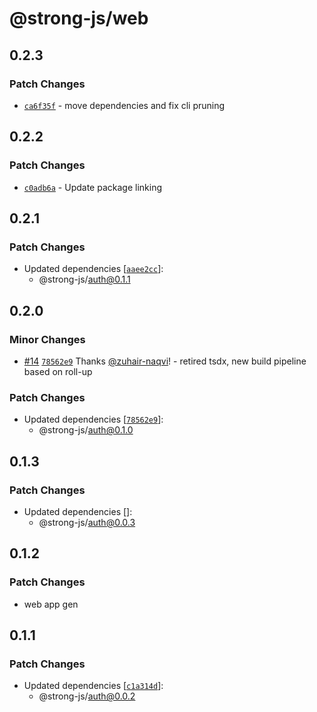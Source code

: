 # @strong-js/web

## 0.2.3

### Patch Changes

- [`ca6f35f`](https://github.com/strongly-labs/strong-js/commit/ca6f35f169b7997f33f24c889cae9fefc3967f18) - move dependencies and fix cli pruning

## 0.2.2

### Patch Changes

- [`c0adb6a`](https://github.com/strongly-labs/strong-js/commit/c0adb6a0af12bfa7b7fbc439d4f5f796777ccf45) - Update package linking

## 0.2.1

### Patch Changes

- Updated dependencies [[`aaee2cc`](https://github.com/strongly-labs/strong-js/commit/aaee2cc6c04f63f1673aabc2f3c72002728ddcaa)]:
  - @strong-js/auth@0.1.1

## 0.2.0

### Minor Changes

- [#14](https://github.com/strongly-labs/strong-js/pull/14) [`78562e9`](https://github.com/strongly-labs/strong-js/commit/78562e974a895c7dfe0c6f5765414edb34764802) Thanks [@zuhair-naqvi](https://github.com/zuhair-naqvi)! - retired tsdx, new build pipeline based on roll-up

### Patch Changes

- Updated dependencies [[`78562e9`](https://github.com/strongly-labs/strong-js/commit/78562e974a895c7dfe0c6f5765414edb34764802)]:
  - @strong-js/auth@0.1.0

## 0.1.3

### Patch Changes

- Updated dependencies []:
  - @strong-js/auth@0.0.3

## 0.1.2

### Patch Changes

- web app gen

## 0.1.1

### Patch Changes

- Updated dependencies [[`c1a314d`](https://github.com/strongly-labs/strongly/commit/c1a314daff85da271fba691f2619e210dda50f88)]:
  - @strong-js/auth@0.0.2
